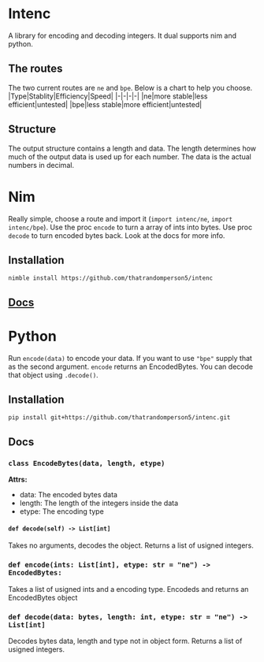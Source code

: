 # Intenc
A library for encoding and decoding integers. It dual supports nim and python.
## The routes
The two current routes are `ne` and `bpe`. Below is a chart to help you choose.
|Type|Stablity|Efficiency|Speed|
|-|-|-|-|
|ne|more stable|less efficient|untested|
|bpe|less stable|more efficient|untested|
## Structure
The output structure contains a length and data. The length determines how much of the output data is used up for each number. The data is the actual numbers in decimal.
# Nim
Really simple, choose a route and import it (`import intenc/ne`, `import intenc/bpe`). Use the proc `encode` to turn a array of ints into bytes. Use proc `decode` to turn encoded bytes back. Look at the docs for more info.
## Installation
```
nimble install https://github.com/thatrandomperson5/intenc
```
## [Docs](https://thatrandomperson5.github.io/intenc/intenc.html)

# Python
Run `encode(data)` to encode your data. If you want to use `"bpe"` supply that as the second argument. `encode` returns an EncodedBytes. You can decode that object using `.decode()`.
## Installation
```
pip install git+https://github.com/thatrandomperson5/intenc.git
```
## Docs
### `class EncodeBytes(data, length, etype)`
**Attrs:**
- data: The encoded bytes data
- length: The length of the integers inside the data
- etype: The encoding type
#### `def decode(self) -> List[int]`
Takes no arguments, decodes the object. Returns a list of usigned integers.

### `def encode(ints: List[int], etype: str = "ne") -> EncodedBytes:`
Takes a list of usigned ints and a encoding type. Encodeds and returns an EncodedBytes object
### `def decode(data: bytes, length: int, etype: str = "ne") -> List[int]`
Decodes bytes data, length and type not in object form. Returns a list of usigned integers.
